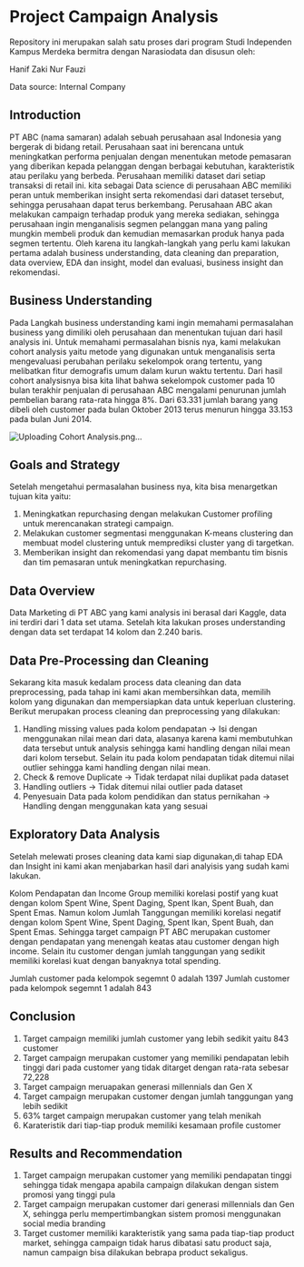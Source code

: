 # Project Campaign Analysis
Repository ini merupakan salah satu proses dari program Studi Independen Kampus Merdeka bermitra dengan Narasiodata dan disusun oleh:

Hanif Zaki Nur Fauzi

Data source: Internal Company

## Introduction
PT ABC (nama samaran) adalah sebuah perusahaan asal Indonesia yang bergerak di bidang retail. Perusahaan saat ini berencana untuk meningkatkan performa penjualan dengan menentukan metode pemasaran yang diberikan kepada pelanggan dengan berbagai kebutuhan, karakteristik atau perilaku yang berbeda. Perusahaan memiliki dataset dari setiap transaksi di retail ini. kita sebagai Data science di perusahaan ABC memiliki peran untuk memberikan insight serta rekomendasi dari dataset tersebut, sehingga perusahaan dapat terus berkembang. Perusahaan ABC akan melakukan campaign terhadap produk yang mereka sediakan, sehingga perusahaan ingin menganalisis segmen pelanggan mana yang paling mungkin membeli produk dan kemudian memasarkan produk hanya pada segmen tertentu. Oleh karena itu langkah-langkah yang perlu kami lakukan pertama adalah business understanding, data cleaning dan preparation, data overview, EDA dan insight, model dan evaluasi, business insight dan rekomendasi.

## Business Understanding
Pada Langkah business understanding kami ingin memahami permasalahan business yang dimiliki oleh perusahaan dan menentukan tujuan dari hasil analysis ini. Untuk memahami permasalahan bisnis nya, kami melakukan cohort analysis yaitu metode yang digunakan untuk menganalisis serta mengevaluasi perubahan perilaku sekelompok orang tertentu, yang melibatkan fitur demografis umum dalam kurun waktu tertentu. Dari hasil cohort analysisnya bisa kita lihat bahwa sekelompok customer pada 10 bulan terakhir penjualan di perusahaan ABC mengalami penurunan jumlah pembelian barang rata-rata hingga 8%. Dari 63.331 jumlah barang yang dibeli oleh customer pada bulan Oktober 2013 terus menurun hingga 33.153 pada bulan Juni 2014. 

![Uploading Cohort Analysis.png…]()

## Goals and Strategy
Setelah mengetahui permasalahan business nya, kita bisa menargetkan tujuan kita yaitu:
1. Meningkatkan repurchasing dengan melakukan Customer profiling untuk merencanakan strategi campaign.
2. Melakukan customer segmentasi menggunakan K-means clustering dan membuat model clustering untuk memprediksi cluster yang di targetkan.
3. Memberikan insight dan rekomendasi yang dapat membantu tim bisnis dan tim pemasaran untuk meningkatkan repurchasing.

## Data Overview
Data Marketing di PT ABC yang kami analysis ini berasal dari Kaggle, data ini terdiri dari 1 data set utama. Setelah kita lakukan proses understanding dengan data set terdapat 14 kolom dan 2.240 baris.

## Data Pre-Processing dan Cleaning
Sekarang kita masuk kedalam process data cleaning dan data preprocessing, pada tahap ini kami akan membersihkan data, memilih kolom yang digunakan dan mempersiapkan data untuk keperluan clustering. Berikut merupakan process cleaning dan preprocessing yang dilakukan:
1. Handling missing values pada kolom pendapatan -> Isi dengan menggunakan nilai mean dari data, alasanya karena kami membutuhkan data tersebut untuk analysis sehingga kami handling dengan nilai mean dari kolom tersebut. Selain itu pada kolom pendapatan tidak ditemui nilai outlier sehingga kami handling dengan nilai mean.
2. Check & remove Duplicate -> Tidak terdapat nilai duplikat pada dataset 
3. Handling outliers -> Tidak ditemui nilai outlier pada dataset
4. Penyesuain Data pada kolom pendidikan dan status pernikahan -> Handling dengan menggunakan kata yang sesuai


## Exploratory Data Analysis
Setelah melewati proses cleaning data kami siap digunakan,di tahap EDA dan Insight ini kami akan menjabarkan hasil dari analyisis yang sudah kami lakukan.

Kolom Pendapatan dan Income Group memiliki korelasi postif yang kuat dengan kolom Spent Wine, Spent Daging, Spent Ikan, Spent Buah, dan Spent Emas. Namun kolom Jumlah Tanggungan memiliki korelasi negatif dengan kolom Spent Wine, Spent Daging, Spent Ikan, Spent Buah, dan Spent Emas. Sehingga target campaign PT ABC merupakan customer dengan pendapatan yang menengah keatas atau customer dengan high income. Selain itu customer dengan jumlah tanggungan yang sedikit memiliki korelasi kuat dengan banyaknya total spending.

Jumlah customer pada kelompok segemnt 0 adalah 1397
Jumlah customer pada kelompok segemnt 1 adalah 843

## Conclusion
1. Target campaign memiliki jumlah customer yang lebih sedikit yaitu 843 customer
2. Target campaign merupakan customer yang memiliki pendapatan lebih tinggi dari pada customer yang tidak ditarget dengan rata-rata sebesar 72,228
3. Target campaign meruapakan generasi millennials dan Gen X
4. Target campaign merupakan customer dengan jumlah tanggungan yang lebih sedikit
5. 63% target campaign merupakan customer yang telah menikah
6. Karateristik dari tiap-tiap produk memiliki kesamaan profile customer
   
## Results and Recommendation
1. Target campaign merupakan customer yang memiliki pendapatan tinggi sehingga tidak mengapa apabila campaign dilakukan dengan sistem promosi yang tinggi pula
2. Target campaign merupakan customer dari generasi millennials dan Gen X, sehingga perlu mempertimbangkan sistem promosi menggunakan social media branding
3. Target customer memiliki karakteristik yang sama pada tiap-tiap product market, sehingga campaign tidak harus dibatasi satu product saja, namun campaign bisa dilakukan bebrapa product sekaligus.
